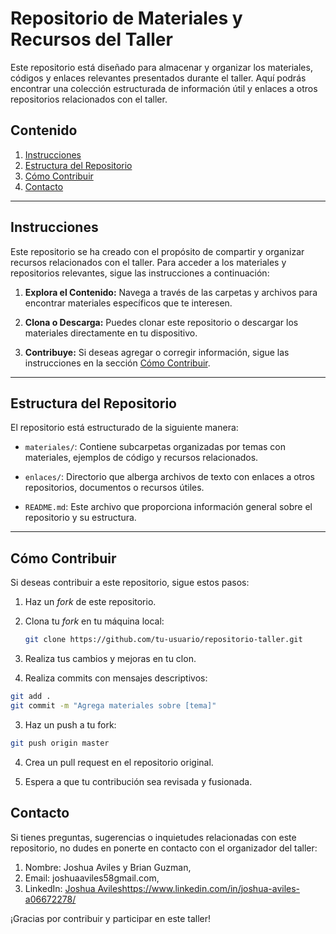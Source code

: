 # Repositorio de Materiales y Recursos del Taller

Este repositorio está diseñado para almacenar y organizar los materiales, códigos y enlaces relevantes presentados durante el taller. Aquí podrás encontrar una colección estructurada de información útil y enlaces a otros repositorios relacionados con el taller.

## Contenido

1. [Instrucciones](#instrucciones)
2. [Estructura del Repositorio](#estructura-del-repositorio)
3. [Cómo Contribuir](#cómo-contribuir)
4. [Contacto](#contacto)

---

## Instrucciones

Este repositorio se ha creado con el propósito de compartir y organizar recursos relacionados con el taller. Para acceder a los materiales y repositorios relevantes, sigue las instrucciones a continuación:

1. **Explora el Contenido:** Navega a través de las carpetas y archivos para encontrar materiales específicos que te interesen.

2. **Clona o Descarga:** Puedes clonar este repositorio o descargar los materiales directamente en tu dispositivo.

3. **Contribuye:** Si deseas agregar o corregir información, sigue las instrucciones en la sección [Cómo Contribuir](#cómo-contribuir).

---

## Estructura del Repositorio

El repositorio está estructurado de la siguiente manera:

- `materiales/`: Contiene subcarpetas organizadas por temas con materiales, ejemplos de código y recursos relacionados.

- `enlaces/`: Directorio que alberga archivos de texto con enlaces a otros repositorios, documentos o recursos útiles.

- `README.md`: Este archivo que proporciona información general sobre el repositorio y su estructura.

---

## Cómo Contribuir

Si deseas contribuir a este repositorio, sigue estos pasos:

1. Haz un *fork* de este repositorio.

2. Clona tu *fork* en tu máquina local:

   ```bash
   git clone https://github.com/tu-usuario/repositorio-taller.git
   ```
1. Realiza tus cambios y mejoras en tu clon.
2. Realiza commits con mensajes descriptivos:
   
```bash
git add .
git commit -m "Agrega materiales sobre [tema]"
```
3. Haz un push a tu fork:
   
 ```bash
git push origin master
 ```
4. Crea un pull request en el repositorio original.

5. Espera a que tu contribución sea revisada y fusionada.

## Contacto
Si tienes preguntas, sugerencias o inquietudes relacionadas con este repositorio, no dudes en ponerte en contacto con el organizador del taller:

1. Nombre: Joshua Aviles y Brian Guzman,
2. Email: joshuaaviles58gmail.com,
3. LinkedIn: [Joshua Aviles](https://www.linkedin.com/in/joshua-aviles-a06672278/)https://www.linkedin.com/in/joshua-aviles-a06672278/

¡Gracias por contribuir y participar en este taller!
